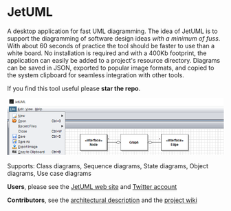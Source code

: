 # JetUML
A desktop application for fast UML diagramming. The idea of JetUML is to support the diagramming of software design ideas *with a minimum of fuss*. With about 60 seconds of practice the tool should be faster to use than a white board. No installation is required and with a 400Kb footprint, the application can easily be added to a project's resource directory. Diagrams can be saved in JSON, exported to popular image formats, and copied to the system clipboard for seamless integration with other tools.

If you find this tool useful please **star the repo**.

![JetUML Class Diagram](doc/banner.png)

Supports: Class diagrams, Sequence diagrams, State diagrams, Object diagrams, Use case diagrams

**Users**, please see the [JetUML web site](http://cs.mcgill.ca/~martin/jetuml/) and [Twitter account](https://twitter.com/search?q=%40JetUML&src=typd&lang=en)

**Contributors**, see the [architectural description](doc/index.md) and the [project wiki](https://github.com/prmr/JetUML/wiki)